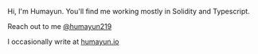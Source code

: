 
Hi, I'm Humayun. You'll find me working mostly in Solidity and Typescript.


Reach out to me [@humayun219](https://twitter.com/humayun219)

I occasionally write at [humayun.io](http://humayun.io)
